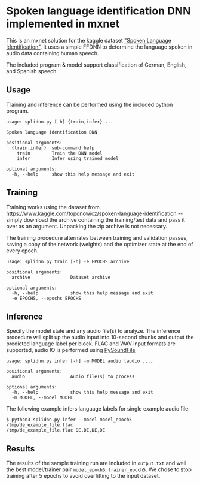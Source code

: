 # Spoken language identification DNN implemented in mxnet

This is an mxnet solution for the kaggle dataset ["Spoken Language Identification"](https://www.kaggle.com/toponowicz/spoken-language-identification). It uses a simple FFDNN to determine the language spoken in audio data containing human speech.

The included program & model support classification of German, English, and Spanish speech.

## Usage

Training and inference can be performed using the included python program.

```
usage: splidnn.py [-h] {train,infer} ...

Spoken language identification DNN

positional arguments:
  {train,infer}  sub-command help
    train        Train the DNN model
    infer        Infer using trained model

optional arguments:
  -h, --help     show this help message and exit
```

## Training

Training works using the dataset from https://www.kaggle.com/toponowicz/spoken-language-identification -- simply download the archive containing the training/test data and pass it over as an argument. Unpacking the zip archive is not necessary.

The training procedure alternates between training and validation passes, saving a copy of the network (weights) and the optimizer state at the end of every epoch.

```
usage: splidnn.py train [-h] -e EPOCHS archive

positional arguments:
  archive               Dataset archive

optional arguments:
  -h, --help            show this help message and exit
  -e EPOCHS, --epochs EPOCHS
```

## Inference

Specify the model state and any audio file(s) to analyze. The inference procedure will split up the audio input into 10-second chunks and output the predicted language label per block. FLAC and WAV input formats are supported, audio IO is performed using [PySoundFile](https://pysoundfile.readthedocs.io)

```
usage: splidnn.py infer [-h] -m MODEL audio [audio ...]

positional arguments:
  audio                 Audio file(s) to process

optional arguments:
  -h, --help            show this help message and exit
  -m MODEL, --model MODEL
```

The following example infers language labels for single example audio file:

```
$ python3 splidnn.py infer --model model_epoch5 /tmp/de_example_file.flac 
/tmp/de_example_file.flac DE,DE,DE,DE
```

## Results

The results of the sample training run are included in `output.txt` and well the best model/trainer pair `model_epoch5`, `trainer_epoch5`. We chose to stop training after 5 epochs to avoid overfitting to the input dataset.
